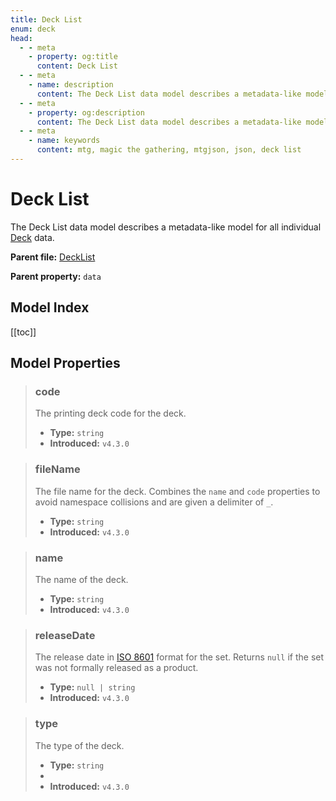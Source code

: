 ```yaml
---
title: Deck List
enum: deck
head:
  - - meta
    - property: og:title
      content: Deck List
  - - meta
    - name: description
      content: The Deck List data model describes a metadata-like model for a Deck.
  - - meta
    - property: og:description
      content: The Deck List data model describes a metadata-like model for a Deck.
  - - meta
    - name: keywords
      content: mtg, magic the gathering, mtgjson, json, deck list
---
```


# Deck List

The Deck List data model describes a metadata-like model for all individual [Deck](/data-models/deck/) data.

**Parent file:** [DeckList](/downloads/all-files/#decklist)  

**Parent property:** `data`

## Model Index

<PropertyToggler/>

[[toc]]

## Model Properties

<ModelType type="DeckList" />

> ### code
>
> The printing deck code for the deck.
>
> - **Type:** `string`
> - **Introduced:** `v4.3.0`

> ### fileName
>
> The file name for the deck. Combines the `name` and `code` properties to avoid namespace collisions and are given a delimiter of `_`.
>
> - **Type:** `string`
> - **Introduced:** `v4.3.0`

> ### name
>
> The name of the deck.
>
> - **Type:** `string`
> - **Introduced:** `v4.3.0`

> ### releaseDate
>
> The release date in [ISO 8601](https://www.iso.org/iso-8601-date-and-time-format.html) format for the set. Returns `null` if the set was not formally released as a product.
>
> - **Type:** `null | string`
> - **Introduced:** `v4.3.0`

> ### type
>
> The type of the deck.
>
> - **Type:** `string`
> - <ExampleField type='type'/>
> - **Introduced:** `v4.3.0`
